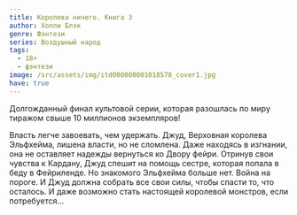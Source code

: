 ```yaml
---
title: Королева ничего. Книга 3
author: Холли Блэк
genre: Фэнтези
series: Воздушный народ
tags:
  - 18+
  - фэнтези
image: /src/assets/img/itd000000001018578_cover1.jpg
have: true
---
```

Долгожданный финал культовой серии, которая разошлась по миру тиражом свыше 10 миллионов экземпляров!

Власть легче завоевать, чем удержать. Джуд, Верховная королева Эльфхейма, лишена власти, но не сломлена. Даже находясь в изгнании, она не оставляет надежды вернуться ко Двору фейри. Отринув свои чувства к Кардану, Джуд спешит на помощь сестре,  которая попала в беду в Фейриленде. Но знакомого Эльфхейма больше нет. Война на пороге. И Джуд должна собрать все свои силы, чтобы спасти то, что осталось. И даже возможно стать настоящей королевой монстров, если потребуется…
